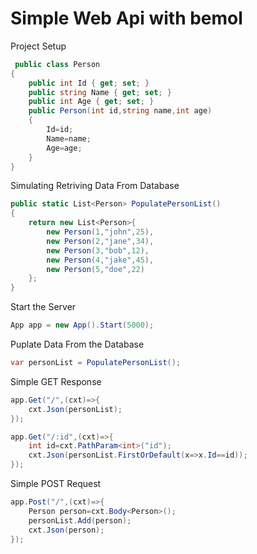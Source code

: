 # Simple Web Api with bemol

Project Setup

```cs
 public class Person
{
    public int Id { get; set; }
    public string Name { get; set; }
    public int Age { get; set; }
    public Person(int id,string name,int age)
    {
        Id=id;
        Name=name;
        Age=age;
    }
}
```
Simulating Retriving Data From Database

```cs
public static List<Person> PopulatePersonList()
{
    return new List<Person>{
        new Person(1,"john",25),
        new Person(2,"jane",34),
        new Person(3,"bob",12),
        new Person(4,"jake",45),
        new Person(5,"doe",22)
    };
}
```

Start the Server

```cs
App app = new App().Start(5000);
```
Puplate Data From the Database
```cs
var personList = PopulatePersonList();
```
Simple GET Response
```cs
app.Get("/",(cxt)=>{
    cxt.Json(personList);
});

app.Get("/:id",(cxt)=>{
    int id=cxt.PathParam<int>("id");
    cxt.Json(personList.FirstOrDefault(x=>x.Id==id));
});
```
Simple POST Request
```cs
app.Post("/",(cxt)=>{
    Person person=cxt.Body<Person>();
    personList.Add(person);
    cxt.Json(person);
});
```